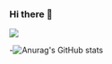 ### Hi there 👋

<img src="https://img.shields.io/badge/Spring-6DB33F?style=square&logo=Spring&logoColor=6DB33F"/></a>


-![Anurag's GitHub stats](https://github-readme-stats.vercel.app/api?username=icon7777&show_icons=true&theme=radical)

<!--
**icon7777/icon7777** is a ✨ _special_ ✨ repository because its `README.md` (this file) appears on your GitHub profile.

Here are some ideas to get you started:

- 🔭 I’m currently working on ...
- 🌱 I’m currently learning ...
- 👯 I’m looking to collaborate on ...
- 🤔 I’m looking for help with ...
- 💬 Ask me about ...
- 📫 How to reach me: ...
- 😄 Pronouns: ...
- ⚡ Fun fact: ...
-->
